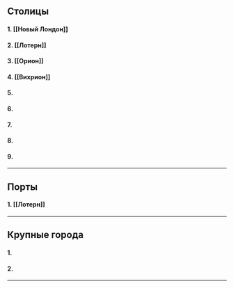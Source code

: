## Столицы
#### 1. [[Новый Лондон]]
#### 2. [[Лотерн]]
#### 3. [[Орион]]
#### 4. [[Вихрион]]
#### 5.
#### 6.
#### 7.
#### 8.
#### 9.
---
## Порты

#### 1. [[Лотерн]]
---

## Крупные города
#### 1.
#### 2.

---
 


